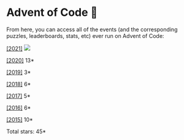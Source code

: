 # Advent of Code :christmas_tree:

From here, you can access all of the events (and the corresponding puzzles, leaderboards, stats, etc) ever run on Advent of Code:

[[2021]](https://adventofcode.com/2021) ![](https://img.shields.io/badge/stars%20⭐-2-yellow)

[[2020]](https://adventofcode.com/2020) 13*

[[2019]](https://adventofcode.com/2019) 3*

[[2018]](https://adventofcode.com/2018) 6*

[[2017]](https://adventofcode.com/2017) 5*

[[2016]](https://adventofcode.com/2016) 6*

[[2015]](https://adventofcode.com/2015) 10*



Total stars: 45*